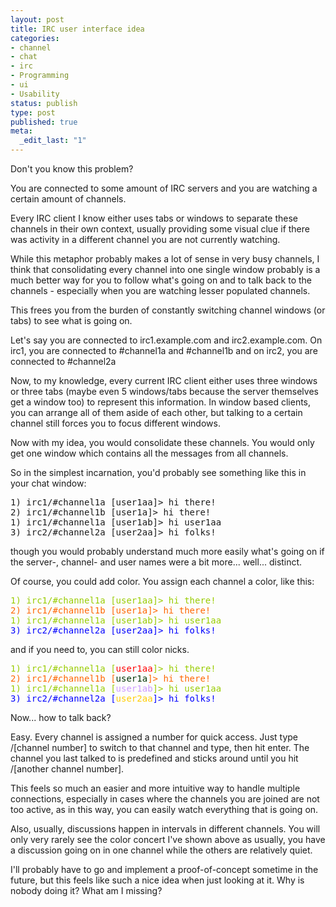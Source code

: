 ```yaml
---
layout: post
title: IRC user interface idea
categories:
- channel
- chat
- irc
- Programming
- ui
- Usability
status: publish
type: post
published: true
meta:
  _edit_last: "1"
---
```

Don't you know this problem?

You are connected to some amount of IRC servers and you are watching a certain amount of channels.

Every IRC client I know either uses tabs or windows to separate these channels in their own context, usually providing some visual clue if there was activity in a different channel you are not currently watching.

While this metaphor probably makes a lot of sense in very busy channels, I think that consolidating every channel into one single window probably is a much better way for you to follow what's going on and to talk back to the channels - especially when you are watching lesser populated channels.

This frees you from the burden of constantly switching channel windows (or tabs) to see what is going on.

Let's say you are connected to irc1.example.com and irc2.example.com. On irc1, you are connected to #channel1a and #channel1b and on irc2, you are connected to #channel2a

Now, to my knowledge, every current IRC client either uses three windows or three tabs (maybe even 5 windows/tabs because the server themselves get a window too) to represent this information. In window based clients, you can arrange all of them aside of each other, but talking to a certain channel still forces you to focus different windows.

Now with my idea, you would consolidate these channels. You would only get one window which contains all the messages from all channels.

So in the simplest incarnation, you'd probably see something like this in your chat window:
<pre>1) irc1/#channel1a [user1aa]&gt; hi there!
2) irc1/#channel1b [user1a]&gt; hi there!
1) irc1/#channel1a [user1ab]&gt; hi user1aa
3) irc2/#channel2a [user2aa]&gt; hi folks!</pre>
though you would probably understand much more easily what's going on if the server-, channel- and user names were a bit more... well... distinct.

Of course, you could add color. You assign each channel a color, like this:
<pre><span style="color: #99cc00;">1) irc1/#channel1a [user1aa]&gt; hi there!</span>
<span style="color: #ff6600;">2) irc1/#channel1b [user1a]&gt; hi there!</span>
<span style="color: #99cc00;">1) irc1/#channel1a [user1ab]&gt; hi user1aa</span>
<span style="color: #0000ff;">3) irc2/#channel2a [user2aa]&gt; hi folks!</span></pre>
and if you need to, you can still color nicks.
<pre><span style="color: #99cc00;">1) irc1/#channel1a [<span style="color: #ff0000;">user1aa</span>]&gt; hi there!</span>
<span style="color: #ff6600;">2) irc1/#channel1b [<span style="color: #003300;">user1a</span>]&gt; hi there!</span>
<span style="color: #99cc00;">1) irc1/#channel1a [<span style="color: #cc99ff;">user1ab</span>]&gt; hi user1aa</span>
<span style="color: #0000ff;">3) irc2/#channel2a [<span style="color: #ffcc00;">user2aa</span>]&gt; hi folks!</span></pre>
Now... how to talk back?

Easy. Every channel is assigned a number for quick access. Just type /[channel number] to switch to that channel and type, then hit enter. The channel you last talked to is predefined and sticks around until you hit /[another channel number].

This feels so much an easier and more intuitive way to handle multiple connections, especially in cases where the channels you are joined are not too active, as in this way, you can easily watch everything that is going on.

Also, usually, discussions happen in intervals in different channels. You will only very rarely see the color concert I've shown above as usually, you have a discussion going on in one channel while the others are relatively quiet.

I'll probably have to go and implement a proof-of-concept sometime in the future, but this feels like such a nice idea when just looking at it. Why is nobody doing it? What am I missing?
